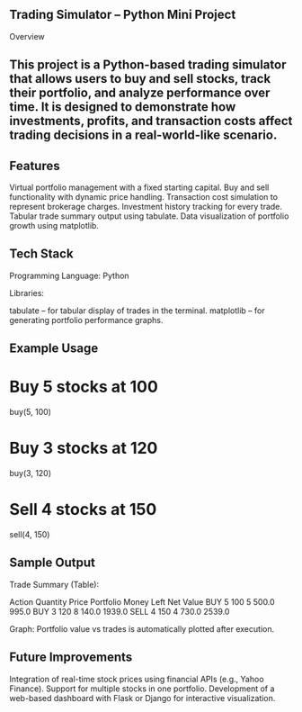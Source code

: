 
## Trading Simulator – Python Mini Project
 Overview
## This project is a Python-based trading simulator that allows users to buy and sell stocks, track their portfolio, and analyze performance over time. It is designed to demonstrate how investments, profits, and transaction costs affect trading decisions in a real-world-like scenario.

## Features

Virtual portfolio management with a fixed starting capital.
Buy and sell functionality with dynamic price handling.
Transaction cost simulation to represent brokerage charges.
Investment history tracking for every trade.
Tabular trade summary output using tabulate.
Data visualization of portfolio growth using matplotlib.

## Tech Stack

Programming Language: Python

Libraries:

tabulate – for tabular display of trades in the terminal.
matplotlib – for generating portfolio performance graphs.

## Example Usage
# Buy 5 stocks at 100
buy(5, 100)

# Buy 3 stocks at 120
buy(3, 120)

# Sell 4 stocks at 150
sell(4, 150)

## Sample Output

Trade Summary (Table):

Action	Quantity	Price	Portfolio	Money Left	Net Value
BUY	5	100	5	500.0	995.0
BUY	3	120	8	140.0	1939.0
SELL	4	150	4	730.0	2539.0

Graph: Portfolio value vs trades is automatically plotted after execution.

## Future Improvements

Integration of real-time stock prices using financial APIs (e.g., Yahoo Finance).
Support for multiple stocks in one portfolio.
Development of a web-based dashboard with Flask or Django for interactive visualization.
